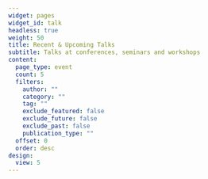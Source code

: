 ```yaml
---
widget: pages
widget_id: talk
headless: true
weight: 50
title: Recent & Upcoming Talks
subtitle: Talks at conferences, seminars and workshops
content:
  page_type: event
  count: 5
  filters:
    author: ""
    category: ""
    tag: ""
    exclude_featured: false
    exclude_future: false
    exclude_past: false
    publication_type: ""
  offset: 0
  order: desc
design:
  view: 5
---
```

